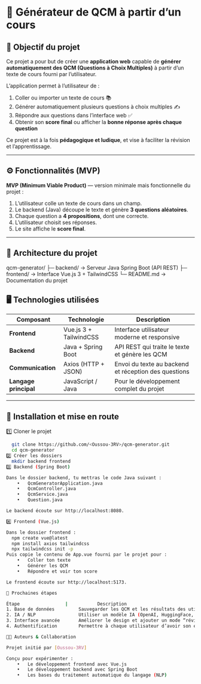 # 🧠 Générateur de QCM à partir d’un cours

## 🎯 Objectif du projet
Ce projet a pour but de créer une **application web** capable de **générer automatiquement des QCM (Questions à Choix Multiples)** à partir d’un texte de cours fourni par l’utilisateur.

L’application permet à l’utilisateur de :
1. Coller ou importer un texte de cours 📚  
2. Générer automatiquement plusieurs questions à choix multiples ✍️  
3. Répondre aux questions dans l’interface web ✅  
4. Obtenir son **score final** ou afficher la **bonne réponse après chaque question**  

Ce projet est à la fois **pédagogique et ludique**, et vise à faciliter la révision et l’apprentissage.

---

## ⚙️ Fonctionnalités (MVP)
**MVP (Minimum Viable Product)** — version minimale mais fonctionnelle du projet :

1. L’utilisateur colle un texte de cours dans un champ.
2. Le backend (Java) découpe le texte et génère **3 questions aléatoires**.
3. Chaque question a **4 propositions**, dont une correcte.
4. L’utilisateur choisit ses réponses.
5. Le site affiche le **score final**.

---

## 🧩 Architecture du projet

qcm-generator/
├─ backend/   → Serveur Java Spring Boot (API REST)
├─ frontend/  → Interface Vue.js 3 + TailwindCSS
└─ README.md  → Documentation du projet

## 🖥️ Technologies utilisées

| Composant  | Technologie | Description |
|------------|--------------|--------------|
| **Frontend** | Vue.js 3 + TailwindCSS | Interface utilisateur moderne et responsive |
| **Backend** | Java + Spring Boot | API REST qui traite le texte et génère les QCM |
| **Communication** | Axios (HTTP + JSON) | Envoi du texte au backend et réception des questions |
| **Langage principal** | JavaScript / Java | Pour le développement complet du projet |

---

## 🚀 Installation et mise en route

1️⃣ Cloner le projet
```bash
  git clone https://github.com/<Oussou-3RV>/qcm-generator.git
  cd qcm-generator
2️⃣ Créer les dossiers
  mkdir backend frontend
3️⃣ Backend (Spring Boot)

Dans le dossier backend, tu mettras le code Java suivant :
	•	QcmGeneratorApplication.java
	•	QcmController.java
	•	QcmService.java
	•	Question.java

Le backend écoute sur http://localhost:8080.

4️⃣ Frontend (Vue.js)

Dans le dossier frontend :
  npm create vue@latest
  npm install axios tailwindcss
  npx tailwindcss init -p
Puis copie le contenu de App.vue fourni par le projet pour :
	•	Coller ton texte
	•	Générer les QCM
	•	Répondre et voir ton score

Le frontend écoute sur http://localhost:5173.

🔮 Prochaines étapes

Étape                 |           Description
1. Base de données         Sauvegarder les QCM et les résultats des utilisateurs
2. IA / NLP                Utiliser un modèle IA (OpenAI, HuggingFace, etc.) pour générer des questions plus intelligentes
3. Interface avancée       Améliorer le design et ajouter un mode “révision” ou “statistiques”
4. Authentification        Permettre à chaque utilisateur d’avoir son espace personnel

👨‍💻 Auteurs & Collaboration

Projet initié par [Oussou-3RV]

Conçu pour expérimenter :
	•	Le développement frontend avec Vue.js
	•	Le développement backend avec Spring Boot
	•	Les bases du traitement automatique du langage (NLP)




